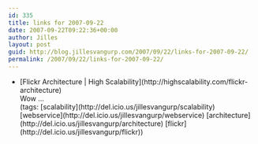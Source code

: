 ```yaml
---
id: 335
title: links for 2007-09-22
date: 2007-09-22T09:22:36+00:00
author: Jilles
layout: post
guid: http://blog.jillesvangurp.com/2007/09/22/links-for-2007-09-22/
permalink: /2007/09/22/links-for-2007-09-22/
---
```

<ul class="delicious">
	<li>
		<div class="delicious-link">[Flickr Architecture | High Scalability](http://highscalability.com/flickr-architecture)</div>
		<div class="delicious-extended">Wow ...</div>
		<div class="delicious-tags">(tags: [scalability](http://del.icio.us/jillesvangurp/scalability) [webservice](http://del.icio.us/jillesvangurp/webservice) [architecture](http://del.icio.us/jillesvangurp/architecture) [flickr](http://del.icio.us/jillesvangurp/flickr))</div>
	</li>
</ul>

